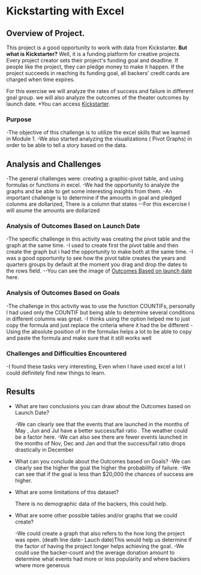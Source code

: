 # Kickstarting with Excel

## Overview of Project.

This project is a good opportunity to work with data from Kickstarter.
**But what is Kickstarter?** Well, it is a funding platform for creative projects.
Every project creator sets their project's funding goal and deadline. 
If people like the project, they can pledge money to make it happen. 
If the project succeeds in reaching its funding goal, all backers' credit cards are charged when time expires.

For this exercise we will analyze the rates of success and failure in different goal group.
we will also analyze the outcomes of the theater outcomes by launch date.
*You can access [Kickstarter](https://www.kickstarter.com/).


### Purpose

-The objective of this challenge is to utilize the excel skills  that we learned in Module 1.
-We also started analyzing the visualizations ( Pivot Graphs) in order to be able to tell a story based on the data.



## Analysis and Challenges

-The general challenges were: creating a  graphic-pivot table, and using formulas or functions in excel.
-We had the opportunity to analyze the graphs and be able to get some interesting insights from them.
-An important challenge is to determine if the amounts in goal and pledged colunms are dollarized, There is a column that states <currency>
--For this excercise I will asume the amounts are dollarized
 


### Analysis of Outcomes Based on Launch Date

-The specific challenge in this activity was creating the pivot table and the graph at the same time.
-I used to create first the pivot table and then  create the graph but i had the opportunity to make both at the same time.
-I was a good opportunity to see how the pivot table creates the years and quarters groups by default at the moment you drag and drop the dates to the rows field.
--You can see the image of [Outcomes Based on launch date](Outcomes_vs_Goals.png) here.


### Analysis of Outcomes Based on Goals

-The challenge in this activity was to use the function COUNTIFs, personally I had used only the COUNTIF but being able to determine several conditions in different columns was great.
-I thinks using the <Find the replace> option helped me to just copy the formula and just replace the criteria where it had the be different
-Using the absolute position of in the formulas helps a lot to be able to copy and paste the formula and make sure that it still works well



### Challenges and Difficulties Encountered

-I found these tasks very interesting, Even when I have used excel a lot I could definitely find new things to learn.

## Results

- What are two conclusions you can draw about the Outcomes based on Launch Date?

	-We can clearly see that the events that are launched in the months of May , Jun and Jul have a better success/fail ratio . The weather could be a factor here.
	-We can also see there are fewer events launched in the months of Nov, Dec and Jan and that the success/fail ratio drops drastically in December

- What can you conclude about the Outcomes based on Goals?
	-We can clearly see the higher the goal the higher the probability of failure.
	-We can see that if the goal is less than $20,000 the chances of success are higher.

- What are some limitations of this dataset?

	There is no demographic data of the backers, this could help.

	

- What are some other possible tables and/or graphs that we could create?

	-We could create a graph that also refers to the how long the project was open. (death line date- Lauch date)This would help us determine if the factor of having the project longer helps achieving the goal.
	-We could use the backer-count and the average donation amount to determine what events had more or less popularity  and where backers where more generous



